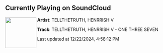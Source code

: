 ## Currently Playing on SoundCloud

[<img align="left" width="100" src="https://i1.sndcdn.com/artworks-KhWfRz2nVPxZiTJJ-xt16RQ-t500x500.jpg">](https://soundcloud.com/tellthetruth_wav/one-three-seven)

**Artist**: TELLTHETRUTH, HENRRISH V 

**Track**: TELLTHETRUTH, HENRRISH V - ONE THREE SEVEN

Last updated at 12/22/2024, 4:58:12 PM
